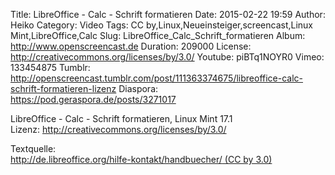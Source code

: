 Title: LibreOffice - Calc - Schrift formatieren
Date: 2015-02-22 19:59
Author: Heiko
Category: Video
Tags: CC by,Linux,Neueinsteiger,screencast,Linux Mint,LibreOffice,Calc
Slug: LibreOffice_Calc_Schrift_formatieren
Album: http://www.openscreencast.de
Duration: 209000
License: http://creativecommons.org/licenses/by/3.0/
Youtube: piBTq1NOYR0
Vimeo: 133454875
Tumblr: http://openscreencast.tumblr.com/post/111363374675/libreoffice-calc-schrift-formatieren-lizenz
Diaspora: https://pod.geraspora.de/posts/3271017

LibreOffice - Calc - Schrift formatieren, Linux Mint 17.1  
Lizenz: <http://creativecommons.org/licenses/by/3.0/>  
  
Textquelle:  
[http://de.libreoffice.org/hilfe-kontakt/handbuecher/ (CC by
3.0)](http://de.libreoffice.org/hilfe-kontakt/handbuecher/)

